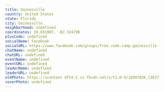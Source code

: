 ```yaml
---
title: Gainesville
country: United States
state: Florida
city: Gainesville
neighborhood: undefined
coordinates: 29.651907, -82.324798
plusCode: undefined
socialName: Facebook
socialURL: https://www.facebook.com/groups/free.code.camp.gainesville.fla
chatName: undefined
chatURL: undefined
eventName: undefined
eventURL: undefined
leaderName: undefined
leaderURL: undefined
oldPhoto: https://scontent-dft4-2.xx.fbcdn.net/v/t1.0-9/16997836_1367711339951876_283300192421596644_n.jpg?oh=91835d7c2e75f4a6343cfa5e478473c9&oe=59713514
coverPhoto: undefined
---
```

